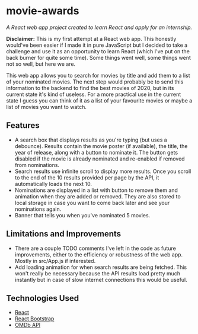 # movie-awards

_A React web app project created to learn React and apply for an internship._

**Disclaimer:** This is my first attempt at a React web app. This honestly would've been easier if I made it in pure JavaScript but I decided to take a challenge and use it as an opportunity to learn React (which I've put on the back burner for quite some time). Some things went well, some things went not so well, but here we are.

This web app allows you to search for movies by title and add them to a list of your nominated movies. The next step would probably be to send this information to the backend to find the best movies of 2020, but in its current state it's kind of useless. For a more practical use in the current state I guess you can think of it as a list of your favourite movies or maybe a list of movies you want to watch.

## Features
* A search box that displays results as you're typing (but uses a debounce). Results contain the movie poster (if available), the title, the year of release, along with a button to nominate it. The button gets disabled if the movie is already nominated and re-enabled if removed from nominations.
* Search results use infinite scroll to display more results. Once you scroll to the end of the 10 results provided per page by the API, it automatically loads the next 10.
* Nominations are displayed in a list with button to remove them and animation when they are added or removed. They are also stored to local storage in case you want to come back later and see your nominations again.
* Banner that tells you when you've nominated 5 movies.

## Limitations and Improvements
* There are a couple TODO comments I've left in the code as future improvements, either to the efficiency or robustness of the web app. Mostly in src/App.js if interested.
* Add loading animation for when search results are being fetched. This won't really be necessary because the API results load pretty much instantly but in case of slow internet connections this would be useful.

## Technologies Used
* [React](https://reactjs.org/)
* [React Bootstrap](https://react-bootstrap.github.io/)
* [OMDb API](http://www.omdbapi.com/)
